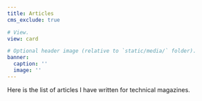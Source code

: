 ```yaml
---
title: Articles
cms_exclude: true

# View.
view: card

# Optional header image (relative to `static/media/` folder).
banner:
  caption: ''
  image: ''
---
```


Here is the list of articles I have written for technical magazines. 